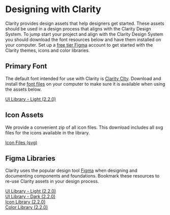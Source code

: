 # Designing with Clarity

Clarity provides design assets that help designers get started. These assets should be used in a design process that aligns with the Clarity Design System. To jump start your project and align with the Clarity Design System you should download the font resources below and have them installed on your computer. Set up a [free tier Figma](https://www.figma.com/pricing/) account to get started with the Clarity themes, icons and color libraries.

<div class="clr-row">

<div class="clr-col-md-6 clr-col-sm-12">

<div cds-layout="vertical gap:sm align:horizontal-stretch">

<div>

## Primary Font

The default font intended for use with Clarity is [Clarity CIty](https://github.com/vmware/clarity-city). Download and install the [font files](https://github.com/vmware/clarity-city/archive/v1.0.0.zip) on your computer to make sure it is available when using the assets below.

<div cds-layout="m-t:md">
<a class="btn btn-primary asset-download-btn" target="_blank" href="https://github.com/vmware/clarity-city/archive/v1.0.0.zip"><cds-icon shape="download" inverse></cds-icon> UI Library - Light (2.2.0)</a>
</div>

</div>

<div>

## Icon Assets

We provide a convenient zip of all icon files. This download includes all svg files for the icons available in the library.

<div  cds-layout="m-t:md">
<a class="btn btn-primary asset-download-btn" target="_blank" href="https://github.com/vmware/clarity-assets/archive/master.zip"><cds-icon shape="download" inverse></cds-icon> Icon Files (svg)</a>
</div>

</div>

</div>

</div>

<div class="clr-col-md-6 clr-col-sm-12">

## Figma Libraries

Clarity uses the popular design tool [Figma](https://www.figma.com/) when designing and documenting components and foundations. Bookmark these resources to re-use Clarity assets in your design process.

<div  cds-layout="m-t:md">
<a class="btn btn-primary asset-download-btn" target="_blank" href="https://www.figma.com/file/v2mkhzKQdhECXOx8BElgdA/Clarity-UI-Library-light-2.2.0"><cds-icon shape="download" inverse></cds-icon> UI Library - Light (2.2.0)</a>
</div>
<div>
<a class="btn btn-primary asset-download-btn" target="_blank" href="https://www.figma.com/file/wRYSrWSffZXcdQuiolwkym/Clarity-UI-Library-dark-2.2.0"><cds-icon shape="download" inverse></cds-icon> UI Library - Dark (2.2.0)</a>
</div>
<div>
<a class="btn btn-primary asset-download-btn" target="_blank" href="https://www.figma.com/file/40gaW7S2yP7B0ME6QNDEsR/Clarity-Icons-2.2.0"><cds-icon shape="download" inverse></cds-icon> Icon Library (2.2.0)</a>
</div>
<div>
<a class="btn btn-primary asset-download-btn" target="_blank" href="https://www.figma.com/file/mxn3xoLg2mkjMqf5GGYUzw/Clarity-Colors-2.2.0"><cds-icon shape="download" inverse></cds-icon> Color Library (2.2.0)</a>
</div>

</div>

</div>
